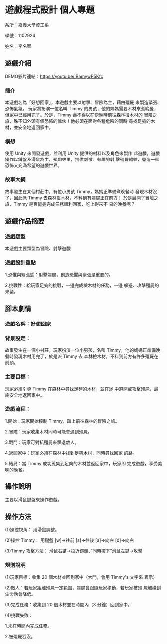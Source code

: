 # 遊戲程式設計 個人專題
系所：嘉義大學資工系

學號：1102924

姓名：李名智
## 遊戲介紹

DEMO影片連結：https://youtu.be/IBamywP5Kfc

### 簡介
本遊戲名為「好想回家」，本遊戲主要以射擊、冒險為主，藉由殭屍
來製造緊張、恐怖氣氛。
玩家將扮演一位名叫 Timmy 的男孩，他的媽媽需要木材來煮晚餐，
但家中已經用完了。於是，Timmy 逼不得以在傍晚時前往森林撿木材的
冒險之旅，殊不知外頭有個恐怖的傢伙！他必須在面對各種危險的同時
尋找足夠的木材，並安全地返回家中。
### 構想
使用 Unity 來開發遊戲，並利用 Unity 提供的材料以及角色來製作
此遊戲，遊戲操作以鍵盤及滑鼠為主。預期效果，提供刺激、有趣的射
擊殭屍體驗，營造一個恐怖又充滿希望的遊戲世界。
### 故事大綱
故事發生在某個村莊中，有位小男孩 Timmy，媽媽正準備煮晚餐時
發現木材沒了，因此派 Timmy 去森林撿木材，不料到有殭屍正在前方！
於是展開了冒險之旅，Timmy 是否能夠完成任務順利回家，吃上得來不
易的晚餐呢？
## 遊戲作品摘要
### 遊戲類型
本遊戲主要類型為冒險、射擊遊戲
### 遊戲設計重點
1.恐懼與緊張感：射擊殭屍，創造恐懼與緊張是重要的。


2.挑戰性：給玩家足夠的挑戰，一邊完成檢木材的任務，一邊
躲避、攻擊殭屍的來襲。
## 腳本劇情
### 遊戲名稱：好想回家
### 背景設定：
故事發生在一個小村莊，玩家扮演一位小男孩，名叫
Timmy，他的媽媽正準備晚餐時發現木材用完了，於是派 Timmy 去
森林撿木材，不料到前方有許多殭屍在前頭。
### 主要目標：
玩家必須引導 Timmy 在森林中尋找足夠的木材，並在途
中避開或攻擊殭屍，最終安全地返回家中。
### 遊戲流程：
1.開始：玩家開始控制 Timmy，踏上前往森林的冒險之旅。


2.冒險：玩家收集木材同時可能會遇到殭屍。


3.戰鬥：玩家可對抗殭屍來擊退敵人。


4.返回家中：玩家必須在森林中找到足夠木材，同時尋找回家
的路。


5.結局：當 Timmy 成功蒐集到足夠的木材並返回家中，玩家即
完成遊戲，享受美味的晚餐。
## 操作說明
主要以滑鼠鍵盤來操作遊戲。
## 操作方法
(1)操控視角：
用滑鼠調整。


(2)操控 Timmy：
用鍵盤 [w]→往前 [s]→往後 [a]→向左 [d]→向右


(3)Timmy 攻擊方法：
滑鼠右鍵→拉近鏡頭、”同時按下”滑鼠左鍵→攻擊


### 規則說明
(1)玩家目標：收集 20 個木材並回到家中（大門，會用 Timmy's 文字來
表示）


(2)敵人：若玩家距離殭屍一定範圍，殭屍會跟隨玩家移動，若玩家被殭
屍觸碰到生命執會降低。


(3)完成任務：收集到 20 個木材並在時間內（3 分鐘）回到家中。


(4)挑戰失敗：

1.未在時間內完成任務。


2.被殭屍吞沒。

